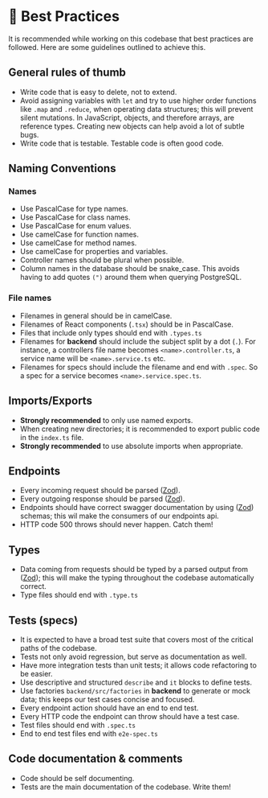 # 🙌 Best Practices

It is recommended while working on this codebase that best practices are followed. Here are some guidelines outlined to achieve this.

## General rules of thumb
- Write code that is easy to delete, not to extend.
- Avoid assigning variables with `let` and try to use higher order functions like `.map` and `.reduce`, when operating data structures; this will prevent silent mutations. In JavaScript, objects, and therefore arrays, are reference types. Creating new objects can help avoid a lot of subtle bugs.
- Write code that is testable. Testable code is often good code.

## Naming Conventions

### Names

- Use PascalCase for type names.
- Use PascalCase for class names.
- Use PascalCase for enum values.
- Use camelCase for function names.
- Use camelCase for method names.
- Use camelCase for properties and variables.
- Controller names should be plural when possible.
- Column names in the database should be snake_case. This avoids having to add quotes `(")` around them when querying PostgreSQL.

### File names

- Filenames in general should be in camelCase.
- Filenames of React components (`.tsx`) should be in PascalCase.
- Files that include only types should end with `.types.ts`
- Filenames for **backend** should include the subject split by a dot (`.`). For instance, a controllers file name becomes `<name>.controller.ts`, a service name will be `<name>.service.ts` etc.
- Filenames for specs should include the filename and end with `.spec`. So a spec for a service becomes `<name>.service.spec.ts`.

## Imports/Exports

- **Strongly recommended** to only use named exports.
- When creating new directories; it is recommended to export public code in the `index.ts` file.
- **Strongly recommended** to use absolute imports when appropriate.

## Endpoints
- Every incoming request should be parsed ([Zod](https://zod.dev/)).
- Every outgoing response should be parsed ([Zod](https://zod.dev/)).
- Endpoints should have correct swagger documentation by using ([Zod](https://zod.dev/)) schemas; this wil make the consumers of our endpoints api.
- HTTP code 500 throws should never happen. Catch them!

## Types

- Data coming from requests should be typed by a parsed output from ([Zod](https://zod.dev/)); this will make the typing throughout the codebase automatically correct.
- Type files should end with `.type.ts`

## Tests (specs)

- It is expected to have a broad test suite that covers most of the critical paths of the codebase.
- Tests not only avoid regression, but serve as documentation as well.
- Have more integration tests than unit tests; it allows code refactoring to be easier.
- Use descriptive and structured `describe` and `it` blocks to define tests.
- Use factories `backend/src/factories` in **backend** to generate or mock data; this keeps our test cases concise and focused.
- Every endpoint action should have an end to end test.
- Every HTTP code the endpoint can throw should have a test case.
- Test files should end with `.spec.ts`
- End to end test files end with `e2e-spec.ts`

## Code documentation & comments

- Code should be self documenting.
- Tests are the main documentation of the codebase. Write them!
